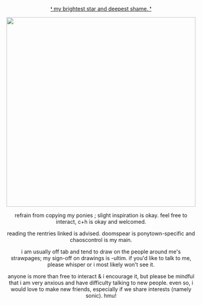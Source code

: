 <p align="center">
<ins>❛ my brightest star and deepest shame. ❜<ins>
</p>

<p align="center">
    <img width="500" src="https://files.catbox.moe/bs3vgk.png">
</p>

<p align="center">
refrain from copying my ponies ; slight inspiration is okay. feel free to interact, c+h is okay and welcomed.
</p>

<p align="center">
reading the rentries linked is advised. doomspear is ponytown-specific and chaoscontrol is my main.
</p>

<p align="center">
i am usually off tab and tend to draw on the people around me's strawpages; my sign-off on drawings is -ultim. if you'd like to talk to me, please whisper or i most likely won't see it.
</p>

<p align="center">
anyone is more than free to interact & i encourage it, but please be mindful that i am very anxious and have difficulty talking to new people. even so, i would love to make new friends, especially if we share interests (namely sonic). hmu!
</p>
